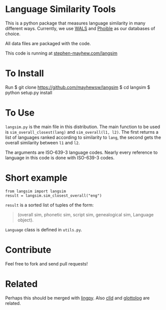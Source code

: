 # Language Similarity Tools

This is a python package that measures language similarity in many different ways. Currently, we use [WALS](http://wals.info) and [Phoible](http://phoible.org) as our databases of choice.

All data files are packaged with the code.

This code is running at [stephen-mayhew.com/langsim](http://stephen-mayhew.com/langsim)

# To Install
Run
    $ git clone https://github.com/mayhewsw/langsim
    $ cd langsim
    $ python setup.py install

# To Use
`langsim.py` is the main file in this distribution. The main function to be used is `sim_overall_closest(lang)` and `sim_overall(l1, l2)`. The first returns a list of languages ranked according to similarity to `lang`, the second gets the overall similarity between `l1` and `l2`.

The arguments are ISO-639-3 language codes. Nearly every reference to language in this code is done with ISO-639-3 codes.

# Short example
```
from langsim import langsim
result = langsim.sim_closest_overall("eng")
```
`result` is a sorted list of tuples of the form:
> (overall sim, phonetic sim, script sim, genealogical sim, Language object).

`Language` class is defined in `utils.py`.

# Contribute
Feel free to fork and send pull requests!

# Related

Perhaps this should be merged with [lingpy](https://github.com/lingpy/lingpy). Also [clld](https://github.com/clld/clld) and [glottolog](http://glottolog.org/) are related. 

